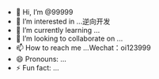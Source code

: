 - 👋 Hi, I’m @99999
- 👀 I’m interested in ...逆向开发
- 🌱 I’m currently learning ...
- 💞️ I’m looking to collaborate on ...
- 📫 How to reach me ...Wechat：oi123999
- 😄 Pronouns: ...
- ⚡ Fun fact: ...

<!---
zhen99999/zhen99999 is a ✨ special ✨ repository because its `README.md` (this file) appears on your GitHub profile.
You can click the Preview link to take a look at your changes.
--->
